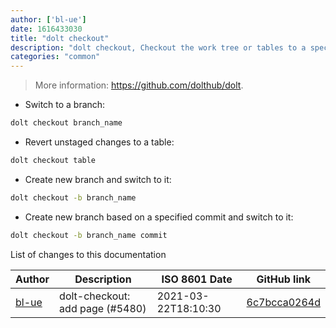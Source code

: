 ```yaml
---
author: ['bl-ue']
date: 1616433030
title: "dolt checkout"
description: "dolt checkout, Checkout the work tree or tables to a specific branch or commit."
categories: "common"
---
```

> More information: <https://github.com/dolthub/dolt>.

- Switch to a branch:

```bash
dolt checkout branch_name
```

- Revert unstaged changes to a table:

```bash
dolt checkout table
```

- Create new branch and switch to it:

```bash
dolt checkout -b branch_name
```

- Create new branch based on a specified commit and switch to it:

```bash
dolt checkout -b branch_name commit
```
List of changes to this documentation


Author | Description | ISO 8601 Date | GitHub link
------|-----|-----|-----
[bl-ue](mailto:54780737+bl-ue@users.noreply.github.com) | dolt-checkout: add page (#5480) | 2021-03-22T18:10:30 | [6c7bcca0264d](https://github.com/tldr-pages/tldr/commit/6c7bcca0264d78abf137a0f2476a13751296e54d)

